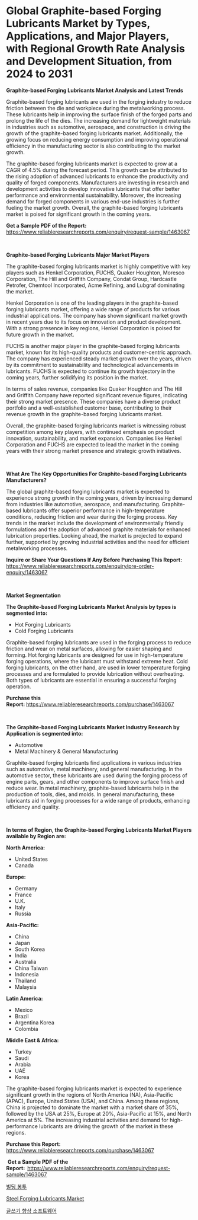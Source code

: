 <p><h1>Global Graphite-based Forging Lubricants Market by Types, Applications, and Major Players, with Regional Growth Rate Analysis and Development Situation, from 2024 to 2031</h1></p><p><strong>Graphite-based Forging Lubricants Market Analysis and Latest Trends</strong></p>
<p><p>Graphite-based forging lubricants are used in the forging industry to reduce friction between the die and workpiece during the metalworking process. These lubricants help in improving the surface finish of the forged parts and prolong the life of the dies. The increasing demand for lightweight materials in industries such as automotive, aerospace, and construction is driving the growth of the graphite-based forging lubricants market. Additionally, the growing focus on reducing energy consumption and improving operational efficiency in the manufacturing sector is also contributing to the market growth.</p><p>The graphite-based forging lubricants market is expected to grow at a CAGR of 4.5% during the forecast period. This growth can be attributed to the rising adoption of advanced lubricants to enhance the productivity and quality of forged components. Manufacturers are investing in research and development activities to develop innovative lubricants that offer better performance and environmental sustainability. Moreover, the increasing demand for forged components in various end-use industries is further fueling the market growth. Overall, the graphite-based forging lubricants market is poised for significant growth in the coming years.</p></p>
<p><strong>Get a Sample PDF of the Report:&nbsp;</strong> <a href="https://www.reliableresearchreports.com/enquiry/request-sample/1463067">https://www.reliableresearchreports.com/enquiry/request-sample/1463067</a></p>
<p>&nbsp;</p>
<p><strong>Graphite-based Forging Lubricants Major Market Players</strong></p>
<p><p>The graphite-based forging lubricants market is highly competitive with key players such as Henkel Corporation, FUCHS, Quaker Houghton, Moresco Corporation, The Hill and Griffith Company, Condat Group, Hardcastle Petrofer, Chemtool Incorporated, Acme Refining, and Lubgraf dominating the market.</p><p>Henkel Corporation is one of the leading players in the graphite-based forging lubricants market, offering a wide range of products for various industrial applications. The company has shown significant market growth in recent years due to its focus on innovation and product development. With a strong presence in key regions, Henkel Corporation is poised for future growth in the market.</p><p>FUCHS is another major player in the graphite-based forging lubricants market, known for its high-quality products and customer-centric approach. The company has experienced steady market growth over the years, driven by its commitment to sustainability and technological advancements in lubricants. FUCHS is expected to continue its growth trajectory in the coming years, further solidifying its position in the market.</p><p>In terms of sales revenue, companies like Quaker Houghton and The Hill and Griffith Company have reported significant revenue figures, indicating their strong market presence. These companies have a diverse product portfolio and a well-established customer base, contributing to their revenue growth in the graphite-based forging lubricants market.</p><p>Overall, the graphite-based forging lubricants market is witnessing robust competition among key players, with continued emphasis on product innovation, sustainability, and market expansion. Companies like Henkel Corporation and FUCHS are expected to lead the market in the coming years with their strong market presence and strategic growth initiatives.</p></p>
<p>&nbsp;</p>
<p><strong>What Are The Key Opportunities For Graphite-based Forging Lubricants Manufacturers?</strong></p>
<p><p>The global graphite-based forging lubricants market is expected to experience strong growth in the coming years, driven by increasing demand from industries like automotive, aerospace, and manufacturing. Graphite-based lubricants offer superior performance in high-temperature conditions, reducing friction and wear during the forging process. Key trends in the market include the development of environmentally friendly formulations and the adoption of advanced graphite materials for enhanced lubrication properties. Looking ahead, the market is projected to expand further, supported by growing industrial activities and the need for efficient metalworking processes.</p></p>
<p><strong>Inquire or Share Your Questions If Any Before Purchasing This Report:</strong> <a href="https://www.reliableresearchreports.com/enquiry/pre-order-enquiry/1463067">https://www.reliableresearchreports.com/enquiry/pre-order-enquiry/1463067</a></p>
<p>&nbsp;</p>
<p><strong>Market Segmentation</strong></p>
<p><strong>The Graphite-based Forging Lubricants Market Analysis by types is segmented into:</strong></p>
<p><ul><li>Hot Forging Lubricants</li><li>Cold Forging Lubricants</li></ul></p>
<p><p>Graphite-based forging lubricants are used in the forging process to reduce friction and wear on metal surfaces, allowing for easier shaping and forming. Hot forging lubricants are designed for use in high-temperature forging operations, where the lubricant must withstand extreme heat. Cold forging lubricants, on the other hand, are used in lower temperature forging processes and are formulated to provide lubrication without overheating. Both types of lubricants are essential in ensuring a successful forging operation.</p></p>
<p><strong>Purchase this Report:&nbsp;</strong><a href="https://www.reliableresearchreports.com/purchase/1463067">https://www.reliableresearchreports.com/purchase/1463067</a></p>
<p>&nbsp;</p>
<p><strong>The Graphite-based Forging Lubricants Market Industry Research by Application is segmented into:</strong></p>
<p><ul><li>Automotive</li><li>Metal Machinery & General Manufacturing</li></ul></p>
<p><p>Graphite-based forging lubricants find applications in various industries such as automotive, metal machinery, and general manufacturing. In the automotive sector, these lubricants are used during the forging process of engine parts, gears, and other components to improve surface finish and reduce wear. In metal machinery, graphite-based lubricants help in the production of tools, dies, and molds. In general manufacturing, these lubricants aid in forging processes for a wide range of products, enhancing efficiency and quality.</p></p>
<p>&nbsp;</p>
<p><strong>In terms of Region, the Graphite-based Forging Lubricants Market Players available by Region are:</strong></p>
<p>
    <p> <strong> North America: </strong>
        <ul>
            <li>United States</li>
            <li>Canada</li>
        </ul>
        </p> 
    <p> <strong> Europe: </strong>
        <ul>
            <li>Germany</li>
            <li>France</li>
            <li>U.K.</li>
            <li>Italy</li>
            <li>Russia</li>
        </ul>
        </p> 
    <p> <strong> Asia-Pacific: </strong>
        <ul>
            <li>China</li>
            <li>Japan</li>
            <li>South Korea</li>
            <li>India</li>
            <li>Australia</li>
            <li>China Taiwan</li>
            <li>Indonesia</li>
            <li>Thailand</li>
            <li>Malaysia</li>
        </ul>
        </p> 
    <p> <strong> Latin America: </strong>
        <ul>
            <li>Mexico</li>
            <li>Brazil</li>
            <li>Argentina Korea</li>
            <li>Colombia</li>
        </ul>
        </p> 
    <p> <strong> Middle East & Africa: </strong>
        <ul>
            <li>Turkey</li>
            <li>Saudi</li>
            <li>Arabia</li>
            <li>UAE</li>
            <li>Korea</li>
        </ul>
    </p>
    </p>
<p><p>The graphite-based forging lubricants market is expected to experience significant growth in the regions of North America (NA), Asia-Pacific (APAC), Europe, United States (USA), and China. Among these regions, China is projected to dominate the market with a market share of 35%, followed by the USA at 25%, Europe at 20%, Asia-Pacific at 15%, and North America at 5%. The increasing industrial activities and demand for high-performance lubricants are driving the growth of the market in these regions.</p></p>
<p><strong>Purchase this Report: </strong><a href="https://www.reliableresearchreports.com/purchase/1463067">https://www.reliableresearchreports.com/purchase/1463067</a></p>
<p>&nbsp;<strong>Get a Sample PDF of the Report:&nbsp;&nbsp;</strong><a href="https://www.reliableresearchreports.com/enquiry/request-sample/1463067">https://www.reliableresearchreports.com/enquiry/request-sample/1463067</a></p>
<p><strong></strong></p>
<p><p><a href="https://medium.com/@ieremiapadurariu20221/%EA%B1%B4%EB%AC%BC-%EC%99%B8%ED%94%BC-%EC%8B%9C%EC%9E%A5-%EA%B7%9C%EB%AA%A8-%EC%8B%9C%EC%9E%A5-%EC%A0%84%EB%A7%9D-%EB%B0%8F-%EC%8B%9C%EC%9E%A5-%EC%98%88%EC%B8%A1-2024%EB%85%84%EB%B6%80%ED%84%B0-2031%EB%85%84%EA%B9%8C%EC%A7%80-5b0c170bc165">빌딩 봉투</a></p><p><a href="https://github.com/Sherrillcrooksxa8i18ucf2m/Market-Research-Report-List-1/blob/main/steel-forging-lubricants-market.md">Steel Forging Lubricants Market</a></p><p><a href="https://medium.com/@twix678568/%EA%B8%80-%EC%93%B0%EA%B8%B0-%ED%96%A5%EC%83%81-%EC%86%8C%ED%94%84%ED%8A%B8%EC%9B%A8%EC%96%B4-%EC%8B%9C%EC%9E%A5-%EC%A1%B0%EC%82%AC-%EB%B3%B4%EA%B3%A0%EC%84%9C-%EA%B7%B8-%EC%97%AD%EC%82%AC-%EB%B0%8F-2024%EB%85%84%EB%B6%80%ED%84%B0-2031%EB%85%84%EA%B9%8C%EC%A7%80%EC%9D%98-%EC%98%88%EC%B8%A1-78fd95b09cb7">글쓰기 향상 소프트웨어</a></p></p>